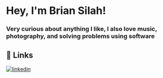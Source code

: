 # Hey, I'm Brian Silah!



### Very curious about anything I like, I also love music, photography, and solving problems using software

## 🔗 Links
[![linkedin](https://img.shields.io/badge/linkedin-0A66C2?style=for-the-badge&logo=linkedin&logoColor=white)](https://www.linkedin.com/in/briansilah/)


